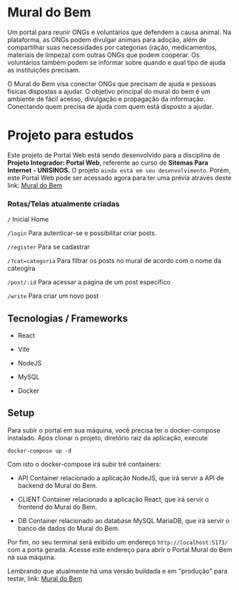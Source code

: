 # Mural do Bem
Um portal para reunir ONGs e voluntários que defendem a causa animal. Na plataforma, as ONGs podem divulgar animais para adoção, além de compartilhar suas necessidades por categorias (ração, medicamentos, materiais de limpeza) com outras ONGs que podem cooperar. Os voluntários também podem se informar sobre quando e qual tipo de ajuda as instituições precisam.

O Mural do Bem visa conectar ONGs que precisam de ajuda e pessoas físicas dispostas a ajudar. O objetivo principal do mural do bem é um ambiente de fácil acesso, divulgação e propagação da informação. Conectando quem precisa de ajuda com quem está disposto a ajudar.

# Projeto para estudos
Este projeto de Portal Web está sendo desenvolvido para a disciplina de **Projeto Integrador: Portal Web**, referente ao curso de **Sitemas Para Internet - UNISINOS.**
O projeto `ainda está em seu desenvolvimento`.
Porém, este Portal Web pode ser acessado agora para ter uma prévia através deste link: [Mural do Bem](http://mural-do-bem.vandervieira.com.br)

### Rotas/Telas atualmente criadas
`/` Inicial Home

`/login` Para autenticar-se e possibilitar criar posts.

`/register` Para se cadastrar

`/?cat=categoria` Para filtrar os posts no mural de acordo com o nome da cateogira

`/post/:id` Para acessar a pagina de um post especifico 

`/write` Para criar um novo post


## Tecnologias / Frameworks
* React 

* Vite

* NodeJS

* MySQL

* Docker

## Setup

Para subir o portal em sua máquina, você precisa ter o docker-compose instalado.
Após clonar o projeto, diretório raiz da aplicação, execute
```
docker-compose up -d
```

Com isto o docker-compose irá subir trê containers:
* API
Container relacionado a aplicação NodeJS, que irá servir a API de backend do Mural do Bem.

* CLIENT
Container relacionado a aplicação React, que irá servir o frontend do Mural do Bem.

* DB
Container relacionado ao database MySQL MariaDB, que irá servir o banco de dados do Mural do Bem.

Por fim, no seu terminal será exibido um endereço `http://localhost:5173/` com a porta gerada. Acesse este endereço para abrir o Portal Mural do Bem na sua máquina.

Lembrando que atualmente há uma versão buildada e em "produção" para testar, link: [Mural do Bem](http://mural-do-bem.vandervieira.com.br)